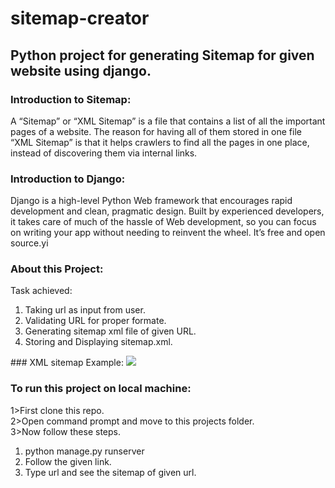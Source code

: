 # sitemap-creator
## Python project for generating Sitemap for given website using django.
### Introduction to Sitemap:
A “Sitemap” or “XML Sitemap” is a file that contains a list of all the important pages of a website. The reason for having all of them stored in one file “XML Sitemap” is that it helps crawlers to find all the pages in one place, instead of discovering them via internal links.
### Introduction to Django:
Django is a high-level Python Web framework that encourages rapid development and clean, pragmatic design. Built by experienced developers, it takes care of much of the hassle of Web development, so you can focus on writing your app without needing to reinvent the wheel. It’s free and open source.yi
### About this Project:
Task achieved:
<ol>
  <li>Taking url as input from user.</li>
  <li>Validating URL for proper formate.</li>
  <li>Generating sitemap xml file of given URL.</li>
  <li>Storing and Displaying sitemap.xml.</li>
</ol>
### XML sitemap Example:
<img src="https://xmlsitemapgenerator.org/images/xml-sitemap-example.jpg">

### To run this project on local machine:
1>First clone this repo.<br>
2>Open command prompt and move to this projects folder.<br>
3>Now follow these steps.
<ol>
  <li>python manage.py runserver</li>
  <li>Follow the given link.</li>
  <li>Type url and see the sitemap of given url.</li>
 </ol>
 

